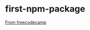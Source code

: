 # first-npm-package

[From freecodecamp](https://www.freecodecamp.org/news/how-to-make-a-beautiful-tiny-npm-package-and-publish-it-2881d4307f78/)
